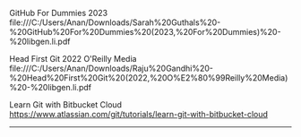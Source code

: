 
GitHub For Dummies 2023
file:///C:/Users/Anan/Downloads/Sarah%20Guthals%20-%20GitHub%20For%20Dummies%20(2023,%20For%20Dummies)%20-%20libgen.li.pdf


Head First Git 2022 O'Reilly Media
file:///C:/Users/Anan/Downloads/Raju%20Gandhi%20-%20Head%20First%20Git%20(2022,%20O%E2%80%99Reilly%20Media)%20-%20libgen.li.pdf

Learn Git with Bitbucket Cloud
https://www.atlassian.com/git/tutorials/learn-git-with-bitbucket-cloud

---

